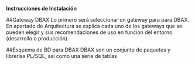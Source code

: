 <p class="page-header1"><b>Instrucciones de Instalación</b></p>

##Gateway DBAX
Lo primero será seleccionar un gateway para para DBAX. En apartado de Arquitectura se explica cada uno de los gateways que se pueden elegir y sus recomendaciones de uso en función del entorno (desarrollo o producción).

##Esquema de BD para DBAX
DBAX son un conjunto de paquetes y librerias PL/SQL, así como una serie de tablas 